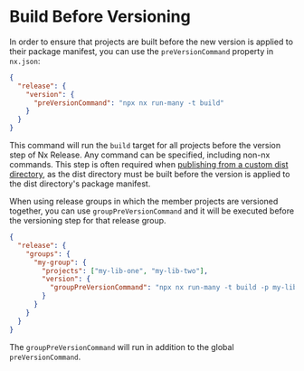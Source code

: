 # Build Before Versioning

In order to ensure that projects are built before the new version is applied to their package manifest, you can use the `preVersionCommand` property in `nx.json`:

```json {% fileName="nx.json" %}
{
  "release": {
    "version": {
      "preVersionCommand": "npx nx run-many -t build"
    }
  }
}
```

This command will run the `build` target for all projects before the version step of Nx Release. Any command can be specified, including non-nx commands. This step is often required when [publishing from a custom dist directory](/recipes/nx-release/publish-custom-dist-directory), as the dist directory must be built before the version is applied to the dist directory's package manifest.

When using release groups in which the member projects are versioned together, you can use `groupPreVersionCommand` and it will be executed before the versioning step for that release group.

```json {% fileName="nx.json" %}
{
  "release": {
    "groups": {
      "my-group": {
        "projects": ["my-lib-one", "my-lib-two"],
        "version": {
          "groupPreVersionCommand": "npx nx run-many -t build -p my-lib-one,my-lib-two"
        }
      }
    }
  }
}
```

The `groupPreVersionCommand` will run in addition to the global `preVersionCommand`.
